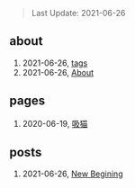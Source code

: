 > Last Update: 2021-06-26

## about
1. 2021-06-26, [tags](about/tags.md)
1. 2021-06-26, [About](about/me.md)
## pages
1. 2020-06-19, [吸猫](pages/吸猫.md)
## posts
1. 2021-06-26, [New Begining](posts/bookmarks.md)